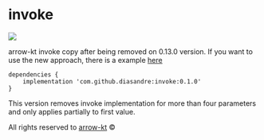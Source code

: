 # invoke

[![](https://jitpack.io/v/diasandre/invoke.svg)](https://jitpack.io/#diasandre/invoke)

arrow-kt invoke copy after being removed on 0.13.0 version. If you want to use the new approach, there is a example [here](https://gist.github.com/diasandre/42db29f7c7ef1fda551e0099498f079e)

```
dependencies {
    implementation 'com.github.diasandre:invoke:0.1.0'
}
```

This version removes invoke implementation for more than four parameters and only applies partially to first value.

All rights reserved to [arrow-kt](https://github.com/arrow-kt/arrow) ©
